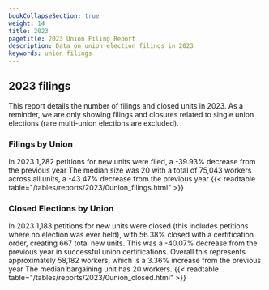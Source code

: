 ```yaml
---
bookCollapseSection: true
weight: 14
title: 2023
pagetitle: 2023 Union Filing Report
description: Data on union election filings in 2023
keywords: union filings
---
```


## 2023 filings

This report details the number of filings and closed units in 2023. As a reminder, we are only showing filings and closures related to single union elections (rare multi-union elections are excluded).

### Filings by Union
In 2023 1,282 petitions for new units were filed, a -39.93% decrease from the previous year The median size was 20 with a total of 75,043 workers across all units, a -43.47% decrease from the previous year
{{< readtable table="/tables/reports/2023/0union_filings.html" >}}

### Closed Elections by Union
In 2023 1,183 petitions for new units were closed (this includes petitions where no election was ever held), with 56.38% closed with a certification order, creating 667 total new units. This was a -40.07% decrease from the previous year in successful union certifications. Overall this represents approximately 58,182 workers, which is a 3.36% increase from the previous year The median bargaining unit has 20 workers.
{{< readtable table="/tables/reports/2023/0union_closed.html" >}}
